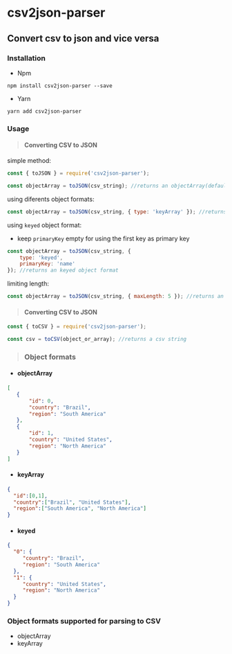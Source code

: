 # csv2json-parser

## Convert csv to json and vice versa

### Installation

- Npm
```
npm install csv2json-parser --save
```
- Yarn
```
yarn add csv2json-parser
```

### Usage

> #### Converting CSV to JSON

simple method:
```js
const { toJSON } = require('csv2json-parser');

const objectArray = toJSON(csv_string); //returns an objectArray(default) object format

```
using diferents object formats:
```js
const objectArray = toJSON(csv_string, { type: 'keyArray' }); //returns an keyArray object format
```
using ```keyed``` object format:

 - keep ```primaryKey``` empty for using the first key as primary key
```js
const objectArray = toJSON(csv_string, {
    type: 'keyed',
    primaryKey: 'name'
}); //returns an keyed object format
```
limiting length:
```js
const objectArray = toJSON(csv_string, { maxLength: 5 }); //returns an objectArray(default) object format with max length of 5
```

 > #### Converting CSV to JSON

```js
const { toCSV } = require('csv2json-parser');

const csv = toCSV(object_or_array); //returns a csv string

```

> ### Object formats

 - #### objectArray
 ```json
 [
    {
        "id": 0,
        "country": "Brazil",
        "region": "South America"
    },
    {
        "id": 1,
        "country": "United States",
        "region": "North America"
    }
]
 ```

  - #### keyArray
 ```json
{
   "id":[0,1],
   "country":["Brazil", "United States"],
   "region":["South America", "North America"]
}
 ```

  - #### keyed
 ```json
{
   "0": {
      "country": "Brazil",
      "region": "South America"
   },
   "1": {
      "country": "United States",
      "region": "North America"
   }
}
 ```


### Object formats supported for parsing to CSV

 - objectArray
 - keyArray